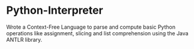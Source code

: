 # Python-Interpreter
Wrote a Context-Free Language to parse and compute basic Python operations like assignment, slicing and list comprehension using the Java ANTLR library.

